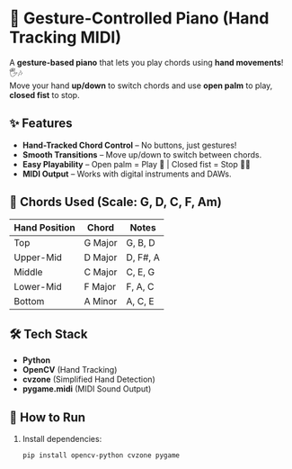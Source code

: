 # 🎹 Gesture-Controlled Piano (Hand Tracking MIDI)

A **gesture-based piano** that lets you play chords using **hand movements**! 🖐️🎶  
Move your hand **up/down** to switch chords and use **open palm** to play, **closed fist** to stop.  

## ✨ Features  
- **Hand-Tracked Chord Control** – No buttons, just gestures!  
- **Smooth Transitions** – Move up/down to switch between chords.  
- **Easy Playability** – Open palm = Play 🎵 | Closed fist = Stop 🎵🚫  
- **MIDI Output** – Works with digital instruments and DAWs.  

## 🎵 Chords Used (Scale: G, D, C, F, Am)  
| Hand Position | Chord | Notes |
|--------------|------|-------|
| Top          | G Major  | G, B, D  |
| Upper-Mid    | D Major  | D, F#, A  |
| Middle       | C Major  | C, E, G  |
| Lower-Mid    | F Major  | F, A, C  |
| Bottom       | A Minor  | A, C, E  |

## 🛠️ Tech Stack  
- **Python**
- **OpenCV** (Hand Tracking)
- **cvzone** (Simplified Hand Detection)
- **pygame.midi** (MIDI Sound Output)

## 🚀 How to Run  
1. Install dependencies:  
   ```sh
   pip install opencv-python cvzone pygame
